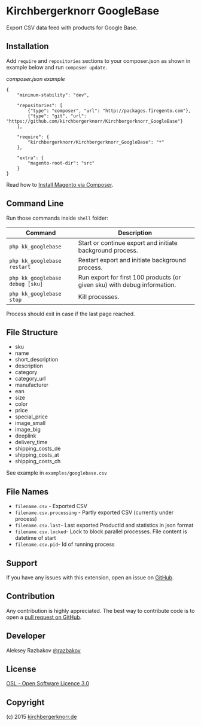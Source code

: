 # Kirchbergerknorr GoogleBase

Export CSV data feed with products for Google Base.

## Installation

Add `require` and `repositories` sections to your composer.json as shown in example below and run `composer update`.

*composer.json example*

```
{
    "minimum-stability": "dev",
        
    "repositories": [
        {"type": "composer", "url": "http://packages.firegento.com"},
        {"type": "git", "url": "https://github.com/kirchbergerknorr/Kirchbergerknorr_GoogleBase"}
    ],
    
    "require": {
        "kirchbergerknorr/Kirchbergerknorr_GoogleBase": "*"
    },
    
    "extra": {
        "magento-root-dir": "src"
    }
}
```

Read how to [Install Magento via Composer](https://medium.com/magento-development/magento-and-composer-44af0883abd9).

## Command Line

Run those commands inside `shell` folder:

| Command                         | Description                                                              |
| ------------------------------- | ------------------------------------------------------------------------ |
| `php kk_googlebase`             | Start or continue export and initiate background process.                |
| `php kk_googlebase restart`     | Restart export and initiate background process.                          |
| `php kk_googlebase debug [sku]` | Run export for first 100 products (or given sku) with debug information. |
| `php kk_googlebase stop`        | Kill processes.                                                          |
 
Process should exit in case if the last page reached. 

## File Structure

* sku
* name
* short_description
* description
* category
* category_url
* manufacturer
* ean
* size
* color
* price
* special_price
* image_small
* image_big
* deeplink
* delivery_time
* shipping_costs_de
* shipping_costs_at
* shipping_costs_ch

See example in `examples/googlebase.csv`

## File Names

 * `filename.csv` - Exported CSV
 * `filename.csv.processing` - Partly exported CSV (currently under process)
 * `filename.csv.last`- Last exported ProductId and statistics in json format
 * `filename.csv.locked`- Lock to block parallel processes. File content is datetime of start
 * `filename.csv.pid`- Id of running process 

## Support

If you have any issues with this extension, 
open an issue on [GitHub](https://github.com/kirchbergerknorr/Kirchbergerknorr_GoogleBase/issues/new).


## Contribution

Any contribution is highly appreciated. The best way to contribute code is 
to open a [pull request on GitHub](https://help.github.com/articles/using-pull-requests).

## Developer

Aleksey Razbakov
[@razbakov](https://twitter.com/razbakov)

License
-------
[OSL - Open Software Licence 3.0](http://opensource.org/licenses/osl-3.0.php)

Copyright
---------
(c) 2015 [kirchbergerknorr.de](https://kirchbergerknorr.de)
